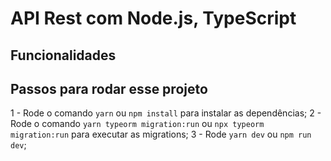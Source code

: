 # API Rest com Node.js, TypeScript

## Funcionalidades

## Passos para rodar esse projeto

1 - Rode o comando `yarn` ou `npm install` para instalar as dependências;
2 - Rode o comando `yarn typeorm migration:run` ou `npx typeorm migration:run` para executar as migrations;
3 - Rode `yarn dev` ou `npm run dev`;
